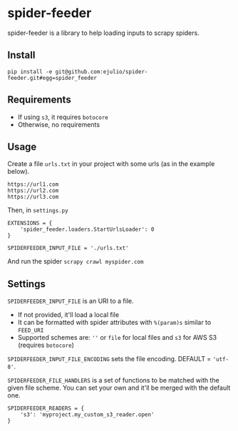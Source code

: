 # spider-feeder

spider-feeder is a library to help loading inputs to scrapy spiders.

## Install

`pip install -e git@github.com:ejulio/spider-feeder.git#egg=spider_feeder`

## Requirements

* If using `s3`, it requires `botocore`
* Otherwise, no requirements

## Usage

Create a file `urls.txt` in your project with some urls (as in the example below).
```
https://url1.com
https://url2.com
https://url3.com
```

Then, in `settings.py`
```
EXTENSIONS = {
    'spider_feeder.loaders.StartUrlsLoader': 0
}

SPIDERFEEDER_INPUT_FILE = './urls.txt'
```

And run the spider `scrapy crawl myspider.com`

## Settings

`SPIDERFEEDER_INPUT_FILE` is an URI to a file.
* If not provided, it'll load a local file
* It can be formatted with spider attributes with `%(param)s` similar to `FEED_URI`
* Supported schemes are: `''` or `file` for local files and `s3` for AWS S3 (requires `botocore`)

`SPIDERFEEDER_INPUT_FILE_ENCODING` sets the file encoding. DEFAULT = `'utf-8'`.

`SPIDERFEEDER_FILE_HANDLERS` is a set of functions to be matched with the given file scheme.
You can set your own and it'll be merged with the default one.
```
SPIDERFEEDER_READERS = {
    's3': 'myproject.my_custom_s3_reader.open'
}
```